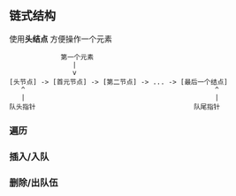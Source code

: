 ##  链式结构
使用**头结点** 方便操作一个元素
```shell
			 第一个元素
				|
				v
[头节点] -> [首元节点] -> [第二节点] -> ... -> [最后一个结点]
   ^												^
   |												|
队头指针										队尾指针

```

###   遍历



###   插入/入队



###   删除/出队伍
